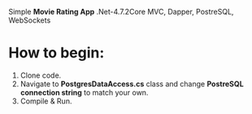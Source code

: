Simple <b>Movie Rating App</b> .Net-4.7.2Core MVC, Dapper, PostreSQL, WebSockets

<h1>How to begin:</h1>

1. Clone code.
2. Navigate to <b>PostgresDataAccess.cs</b> class and change <b>PostreSQL connection string</b> to match your own.
3. Compile & Run.
